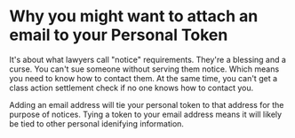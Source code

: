 # Why you might want to attach an email to your Personal Token

It's about what lawyers call "notice" requirements. They're a blessing and a curse. You can't sue someone without serving them notice. Which means you need to know how to contact them. At the same time, you can't get a class action settlement check if no one knows how to contact you.

Adding an email address will tie your personal token to that address for the purpose of notices. Tying a token to your email address means it will likely be tied to other personal idenifying information.

